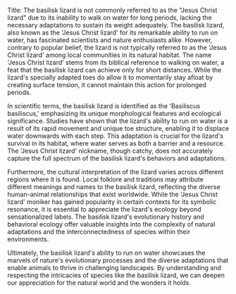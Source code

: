 Title: The basilisk lizard is not commonly referred to as the "Jesus Christ lizard" due to its inability to walk on water for long periods, lacking the necessary adaptations to sustain its weight adequately.
The basilisk lizard, also known as the 'Jesus Christ lizard' for its remarkable ability to run on water, has fascinated scientists and nature enthusiasts alike. However, contrary to popular belief, the lizard is not typically referred to as the 'Jesus Christ lizard' among local communities in its natural habitat. The name 'Jesus Christ lizard' stems from its biblical reference to walking on water, a feat that the basilisk lizard can achieve only for short distances. While the lizard's specially adapted toes do allow it to momentarily stay afloat by creating surface tension, it cannot maintain this action for prolonged periods. 

In scientific terms, the basilisk lizard is identified as the 'Basiliscus basiliscus,' emphasizing its unique morphological features and ecological significance. Studies have shown that the lizard's ability to run on water is a result of its rapid movement and unique toe structure, enabling it to displace water downwards with each step. This adaptation is crucial for the lizard's survival in its habitat, where water serves as both a barrier and a resource. The 'Jesus Christ lizard' nickname, though catchy, does not accurately capture the full spectrum of the basilisk lizard's behaviors and adaptations. 

Furthermore, the cultural interpretation of the lizard varies across different regions where it is found. Local folklore and traditions may attribute different meanings and names to the basilisk lizard, reflecting the diverse human-animal relationships that exist worldwide. While the 'Jesus Christ lizard' moniker has gained popularity in certain contexts for its symbolic resonance, it is essential to appreciate the lizard's ecology beyond sensationalized labels. The basilisk lizard's evolutionary history and behavioral ecology offer valuable insights into the complexity of natural adaptations and the interconnectedness of species within their environments. 

Ultimately, the basilisk lizard's ability to run on water showcases the marvels of nature's evolutionary processes and the diverse adaptations that enable animals to thrive in challenging landscapes. By understanding and respecting the intricacies of species like the basilisk lizard, we can deepen our appreciation for the natural world and the wonders it holds.